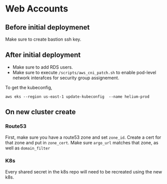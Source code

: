 # Web Accounts

## Before initial deploymenet

Make sure to create bastion ssh key.

## After initial deployment

- Make sure to add RDS users.
- Make sure to execute `/scripts/aws_cni_patch.sh` to enable pod-level network interafces for security group assignement.


To get the kubeconfig,

```
aws eks --region us-east-1 update-kubeconfig  --name helium-prod
```

## On new cluster create

### Route53

First, make sure you have a route53 zone and set `zone_id`. Create a cert for that zone and put in `zone_cert`. Make sure `argo_url` matches that zone, as well as `domain_filter`

### K8s

Every shared secret in the k8s repo will need to be recreated using the new k8s.
